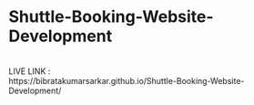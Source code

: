 # Shuttle-Booking-Website-Development
<br>
LIVE LINK :
<br>
https://bibratakumarsarkar.github.io/Shuttle-Booking-Website-Development/
